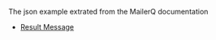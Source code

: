 ﻿The json example extrated from the MailerQ documentation

- [Result Message](https://www.mailerq.com/documentation/5.10/json-results)